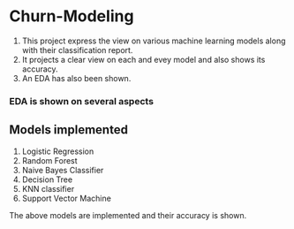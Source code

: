 # Churn-Modeling

1. This project express the view on various machine learning models along with their classification report.
2. It projects a clear view on each and evey model and also shows its accuracy.
3. An EDA has also been shown.

### EDA is shown on several aspects

## Models implemented

1. Logistic Regression
2. Random Forest
3. Naive Bayes Classifier
4. Decision Tree
5. KNN classifier
6. Support Vector Machine

 The above models are implemented and their accuracy is shown. 
 
